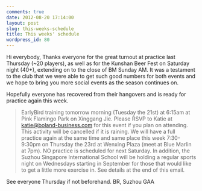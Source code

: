```yaml
---
comments: true
date: 2012-08-20 17:14:00
layout: post
slug: this-weeks-schedule
title: This weeks' schedule
wordpress_id: 80
---
```


Hi everybody,
Thanks everyone for the great turnout at practice last Thursday (~20 players), as well as for the Kunshan Beer Fest on Saturday night (40+), extending on to the close of BM Sunday AM. It was a testament to the club that we were able to get such good numbers for both events and we hope to bring you more social events as the season continues on.

Hopefully everyone has recovered from their hangovers and is ready for practice again this week.

> EarlyBird training tomorrow morning (Tuesday the 21st) at 6:15am at Pink Flamingo Park on Xinggang Jie. Please RSVP to Katie at katie@boland-business.com for this event if you plan on attending. This activity will be cancelled if it is raining.
> We will have a full practice again at the same time and same place this week 7:30-9:30pm on Thursday the 23rd at Wenxing Plaza (meet at Blue Marlin at 7pm).
> NO practice is scheduled for next Saturday.
> In addition, the Suzhou Singapore International School will be holding a regular sports night on Wednesdays starting in September for those that would like to get a little more exercise in. See details at the end of this email.

See everyone Thursday if not beforehand.
BR,
Suzhou GAA
